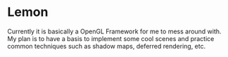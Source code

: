 # Lemon
Currently it is basically a OpenGL Framework for me to mess around with.
My plan is to have a basis to implement some cool scenes and practice common techniques such as shadow maps, deferred rendering, etc.

